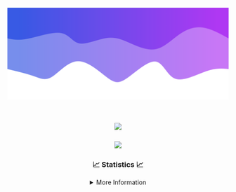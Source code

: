 ![Header](./IMG_4001.png)
<div align="center">

<h1 align="center">
  <a href="https://git.io/typing-svg">
    <img src="https://readme-typing-svg.herokuapp.com/?lines=Welcome+to+my+profile!+👋;JavaScript+developer.;&center=true&size=25">
  </a>
</h1>

<p align="center">
  <img src="https://lanyard.cnrad.dev/api/624702585596805130" />
</p>

### 📈 Statistics 📈
<details>
    <summary>More Information</summary>
    <br/>

<!--START_SECTION:waka-->
![Code Time](http://img.shields.io/badge/Code%20Time-7%20hrs%2014%20mins-blue)

![Profile Views](http://img.shields.io/badge/Profile%20Views-109-blue)

**🐱 My GitHub Data** 

> 📦 892 Bytes Used in GitHub's Storage 
 > 
> 🏆 22 Contributions in the Year 2023
 > 
> 🚫 Not Opted to Hire
 > 
> 📜 5 Public Repositories 
 > 
> 🔑 1 Private Repositories 
 > 
**I'm an Early 🐤** 

```text
🌞 Morning                124 commits         █████░░░░░░░░░░░░░░░░░░░░   21.79 % 
🌆 Daytime                216 commits         █████████░░░░░░░░░░░░░░░░   37.96 % 
🌃 Evening                203 commits         █████████░░░░░░░░░░░░░░░░   35.68 % 
🌙 Night                  26 commits          █░░░░░░░░░░░░░░░░░░░░░░░░   04.57 % 
```
📅 **I'm Most Productive on Thursday** 

```text
Monday                   88 commits          ████░░░░░░░░░░░░░░░░░░░░░   15.47 % 
Tuesday                  68 commits          ███░░░░░░░░░░░░░░░░░░░░░░   11.95 % 
Wednesday                109 commits         █████░░░░░░░░░░░░░░░░░░░░   19.16 % 
Thursday                 122 commits         █████░░░░░░░░░░░░░░░░░░░░   21.44 % 
Friday                   57 commits          ███░░░░░░░░░░░░░░░░░░░░░░   10.02 % 
Saturday                 60 commits          ███░░░░░░░░░░░░░░░░░░░░░░   10.54 % 
Sunday                   65 commits          ███░░░░░░░░░░░░░░░░░░░░░░   11.42 % 
```


📊 **This Week I Spent My Time On** 

```text
🕑︎ Time Zone: America/New_York

💬 Programming Languages: 
Java                     6 hrs               █████████████████████░░░░   83.10 % 
YAML                     43 mins             ██░░░░░░░░░░░░░░░░░░░░░░░   09.93 % 
Markdown                 22 mins             █░░░░░░░░░░░░░░░░░░░░░░░░   05.15 % 
XML                      7 mins              ░░░░░░░░░░░░░░░░░░░░░░░░░   01.71 % 
Ezhil                    0 secs              ░░░░░░░░░░░░░░░░░░░░░░░░░   00.08 % 

🔥 Editors: 
IntelliJ                 7 hrs 14 mins       █████████████████████████   100.00 % 

🐱‍💻 Projects: 
Oxygen                   5 hrs 29 mins       ███████████████████░░░░░░   75.97 % 
Oxygen-Library           1 hr 12 mins        ████░░░░░░░░░░░░░░░░░░░░░   16.75 % 
Prison                   27 mins             ██░░░░░░░░░░░░░░░░░░░░░░░   06.33 % 
Carbon                   3 mins              ░░░░░░░░░░░░░░░░░░░░░░░░░   00.86 % 
Library                  0 secs              ░░░░░░░░░░░░░░░░░░░░░░░░░   00.10 % 

💻 Operating System: 
Windows                  7 hrs 14 mins       █████████████████████████   100.00 % 
```

**I Mostly Code in Java** 

```text
Java                     13 repos            ████████████████████░░░░░   81.25 % 
JavaScript               2 repos             ███░░░░░░░░░░░░░░░░░░░░░░   12.50 % 
C++                      1 repo              ██░░░░░░░░░░░░░░░░░░░░░░░   06.25 % 
```



**Timeline**

![Lines of Code chart](https://raw.githubusercontent.com/DevDipin/DevDipin/main/assets/bar_graph.png)


 Last Updated on 17/09/2023 10:09:10 UTC
<!--END_SECTION:waka-->

![Footer](./IMG_4002.png)